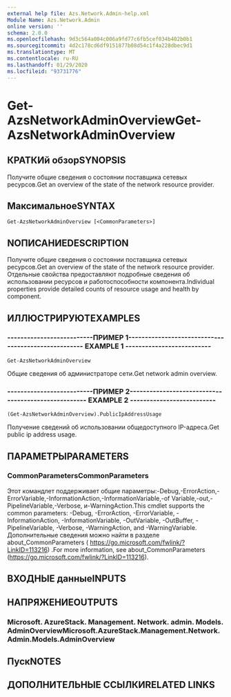 ```yaml
---
external help file: Azs.Network.Admin-help.xml
Module Name: Azs.Network.Admin
online version: ''
schema: 2.0.0
ms.openlocfilehash: 9d3c564a004c006a9fd77c6fb5cef034b402b0b1
ms.sourcegitcommit: 4d2c178cd6df9151877b08d54c1f4a228dbec9d1
ms.translationtype: MT
ms.contentlocale: ru-RU
ms.lasthandoff: 01/29/2020
ms.locfileid: "93731776"
---
```

# <span data-ttu-id="c98ea-101">Get-AzsNetworkAdminOverview</span><span class="sxs-lookup"><span data-stu-id="c98ea-101">Get-AzsNetworkAdminOverview</span></span>

## <span data-ttu-id="c98ea-102">КРАТКИй обзор</span><span class="sxs-lookup"><span data-stu-id="c98ea-102">SYNOPSIS</span></span>
<span data-ttu-id="c98ea-103">Получите общие сведения о состоянии поставщика сетевых ресурсов.</span><span class="sxs-lookup"><span data-stu-id="c98ea-103">Get an overview of the state of the network resource provider.</span></span>

## <span data-ttu-id="c98ea-104">Максимальное</span><span class="sxs-lookup"><span data-stu-id="c98ea-104">SYNTAX</span></span>

```
Get-AzsNetworkAdminOverview [<CommonParameters>]
```

## <span data-ttu-id="c98ea-105">NОПИСАНИЕ</span><span class="sxs-lookup"><span data-stu-id="c98ea-105">DESCRIPTION</span></span>
<span data-ttu-id="c98ea-106">Получите общие сведения о состоянии поставщика сетевых ресурсов.</span><span class="sxs-lookup"><span data-stu-id="c98ea-106">Get an overview of the state of the network resource provider.</span></span> <span data-ttu-id="c98ea-107">Отдельные свойства предоставляют подробные сведения об использовании ресурсов и работоспособности компонента.</span><span class="sxs-lookup"><span data-stu-id="c98ea-107">Individual properties provide detailed counts of resource usage and health by component.</span></span>

## <span data-ttu-id="c98ea-108">ИЛЛЮСТРИРУЮТ</span><span class="sxs-lookup"><span data-stu-id="c98ea-108">EXAMPLES</span></span>

### <span data-ttu-id="c98ea-109">--------------------------ПРИМЕР 1--------------------------</span><span class="sxs-lookup"><span data-stu-id="c98ea-109">-------------------------- EXAMPLE 1 --------------------------</span></span>
```
Get-AzsNetworkAdminOverview
```

<span data-ttu-id="c98ea-110">Общие сведения об администраторе сети.</span><span class="sxs-lookup"><span data-stu-id="c98ea-110">Get network admin overview.</span></span>

### <span data-ttu-id="c98ea-111">--------------------------ПРИМЕР 2--------------------------</span><span class="sxs-lookup"><span data-stu-id="c98ea-111">-------------------------- EXAMPLE 2 --------------------------</span></span>
```
(Get-AzsNetworkAdminOverview).PublicIpAddressUsage
```

<span data-ttu-id="c98ea-112">Получение сведений об использовании общедоступного IP-адреса.</span><span class="sxs-lookup"><span data-stu-id="c98ea-112">Get public ip address usage.</span></span>

## <span data-ttu-id="c98ea-113">ПАРАМЕТРЫ</span><span class="sxs-lookup"><span data-stu-id="c98ea-113">PARAMETERS</span></span>

### <span data-ttu-id="c98ea-114">CommonParameters</span><span class="sxs-lookup"><span data-stu-id="c98ea-114">CommonParameters</span></span>
<span data-ttu-id="c98ea-115">Этот командлет поддерживает общие параметры:-Debug,-ErrorAction,-ErrorVariable,-InformationAction,-InformationVariable,-of Variable,-out,-PipelineVariable,-Verbose, и-WarningAction.</span><span class="sxs-lookup"><span data-stu-id="c98ea-115">This cmdlet supports the common parameters: -Debug, -ErrorAction, -ErrorVariable, -InformationAction, -InformationVariable, -OutVariable, -OutBuffer, -PipelineVariable, -Verbose, -WarningAction, and -WarningVariable.</span></span> <span data-ttu-id="c98ea-116">Дополнительные сведения можно найти в разделе about_CommonParameters ( https://go.microsoft.com/fwlink/?LinkID=113216) .</span><span class="sxs-lookup"><span data-stu-id="c98ea-116">For more information, see about_CommonParameters (https://go.microsoft.com/fwlink/?LinkID=113216).</span></span>

## <span data-ttu-id="c98ea-117">ВХОДНЫЕ данные</span><span class="sxs-lookup"><span data-stu-id="c98ea-117">INPUTS</span></span>

## <span data-ttu-id="c98ea-118">НАПРЯЖЕНИЕ</span><span class="sxs-lookup"><span data-stu-id="c98ea-118">OUTPUTS</span></span>

### <span data-ttu-id="c98ea-119">Microsoft. AzureStack. Management. Network. admin. Models. AdminOverview</span><span class="sxs-lookup"><span data-stu-id="c98ea-119">Microsoft.AzureStack.Management.Network.Admin.Models.AdminOverview</span></span>

## <span data-ttu-id="c98ea-120">Пуск</span><span class="sxs-lookup"><span data-stu-id="c98ea-120">NOTES</span></span>

## <span data-ttu-id="c98ea-121">ДОПОЛНИТЕЛЬНЫЕ ССЫЛКИ</span><span class="sxs-lookup"><span data-stu-id="c98ea-121">RELATED LINKS</span></span>

